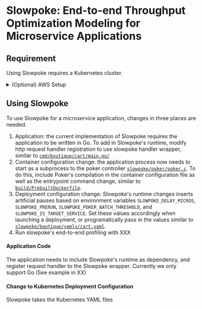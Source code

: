 # Slowpoke: End-to-end Throughput Optimization Modeling for Microservice Applications

## Requirement
Using Slowpoke requires a Kubernetes cluster.

<details><summary>(Optional) AWS Setup</summary>
AWS Cluster setup for different account and environment can be quite different. The following setup procedure is just for reference. We do not claim our infrastructure for AWS EC2 setup to be production-ready or reusable as is.

1. Create AWS access token from AWS account.
2. Install `aws-cli` command line tool and set the access token appropriately with aws configure. Also set region explicitly.
3. Modify the `IMAGE_ID` global variable in `scripts/setup/ec2_cluster.py` to be the Ubuntu image in the region you selected (For example, it is `ami-0d1b5a8c13042c939` for us-east-2)
4. Create an empty directory for storing cluster information (For example `~/mycluster`)
5. Run cluster setup with `python3 ./scripts/setup/setup_ec2_cluster.py -d ~/mycluster/ -n 12`. Replace 12 with desired worker count.
6. After the script finishes, run `./scripts/setup/initialize-aws.sh ~/mycluster` to setup kubernetes on each node
7. Connect to the control node by running `ssh -i ~/test_cluster/slowpoke-expr.pem ubuntu@$(head -n 1 ~/mycluster/ec2_ips)`
8. (Optional) If you wish to stop the cluster, but not delete them, run `python3 ./scripts/setup/stop_ec2_cluster.py -d ~/mycluster`
9. (Optional) Similarly, to restart `python3 ./scripts/setup/start_ec2_cluster.py -d ~/mycluster`
10. Finally, if you wish to delete the cluster, run `python3 ./scripts/setup/teardown_ec2_cluster.py -d ~/mycluster`
</details>

## Using Slowpoke

To use Slowpoke for a microservice application, changes in three places are needed.

1. Application: the current implementation of Slowpoke requires the application to be written in Go. To add in Slowpoke's runtime, modify http request handler registration to use slowpoke handler wrapper, similar to [`cmd/boutique/cart/main.go/`](cmd/boutique/cart/main.go/)
2. Container configuration change: the application process now needs to start as a subprocess to the poker controller [`slowpoke/poker/poker.c`](slowpoke/poker/poker.c). To do this, include Poker's compilation in the container configuration file as well as the entrypoint command change, similar to [`build/PrebuiltDockerfile`](build/PrebuiltDockerfile). 
3. Deployment configuration change: Slowpoke's runtime changes inserts artificial pauses based on environment variables `SLOWPOKE_DELAY_MICROS`, `SLOWPOKE_PRERUN`, `SLOWPOKE_POKER_BATCH_THRESHOLD`, and `SLOWPOKE_IS_TARGET_SERVICE`. Set these values accordingly when launching a deployment, or programatically pass in the values similar to [`slowpoke/boutique/yamls/cart.yaml`](slowpoke/boutique/yamls/cart.yaml).
4. Run slowpoke's end-to-end profiling with XXX

#### Application Code
The application needs to include Slowpoke's runtime as dependency, and register request handler to the Slowpoke wrapper. Currently we only support Go (See example in XX)

#### Change to Kubernetes Deployment Configuration
Slowpoke takes the Kubernetes YAML files 
